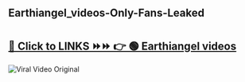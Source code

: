 
 ## Earthiangel_videos-Only-Fans-Leaked

# <h2><a href="https://clipsfans.com/Earthiangel_videos&ref=git">🔗 Click to LINKS ⏩⏩ 👉 🟢 Earthiangel videos </a></h2>

<a href="https://clipsfans.com/Earthiangel_videos&ref=git" rel="nofollow" data-target="animated-image.originalLink"><img src="https://i.ibb.co.com/xMMVF88/686577567.gif" alt="Viral Video Original" style="max-width: 100%; display: inline-block;" data-target="animated-image.originalImage"></a>
